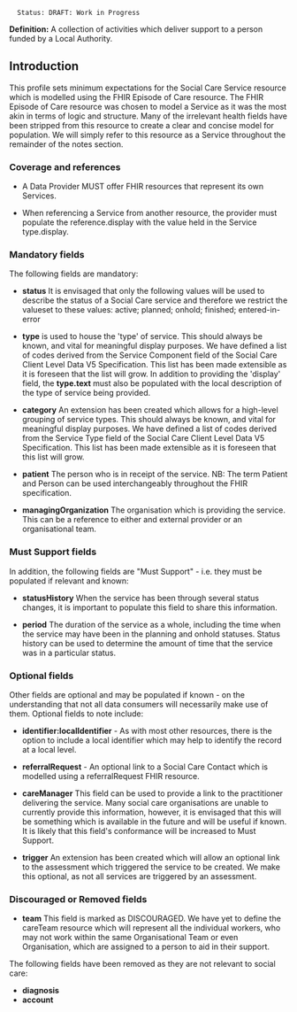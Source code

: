       Status: DRAFT: Work in Progress

**Definition:** A collection of activities which deliver support to a person funded by a Local Authority.

## **Introduction**

This profile sets minimum expectations for the Social Care Service resource which is modelled using the FHIR Episode of Care resource. The FHIR Episode of Care resource was chosen to model a Service as it was the most akin in terms of logic and structure. Many of the irrelevant health fields have been stripped from this resource to create a clear and concise model for population. We will simply refer to this resource as a Service throughout the remainder of the notes section. 

### **Coverage and references**

 - A Data Provider MUST offer FHIR resources that represent its own Services. 
 
 - When referencing a Service from another resource, the provider must populate the reference.display with the value held in the Service type.display.

### **Mandatory fields**
The following fields are mandatory:

- **status** It is envisaged that only the following values will be used to describe the status of a Social Care service and therefore we restrict the valueset to these values: active; planned; onhold; finished; entered-in-error

- **type** is used to house the 'type' of service. This should always be known, and vital for meaningful display purposes. We have defined a list of codes derived from the Service Component field of the Social Care Client Level Data V5 Specification. This list has been made extensible as it is foreseen that the list will grow. In addition to providing the 'display' field, the **type.text** must also be populated with the local description of the type of service being provided.

- **category** An extension has been created which allows for a high-level grouping of service types. This should always be known, and vital for meaningful display purposes. We have defined a list of codes derived from the Service Type field of the Social Care Client Level Data V5 Specification. This list has been made extensible as it is foreseen that this list will grow.

- **patient** The person who is in receipt of the service. NB: The term Patient and Person can be used interchangeably throughout the FHIR specification.

- **managingOrganization** The organisation which is providing the service. This can be a reference to either and external provider or an organisational team.

### **Must Support fields**
In addition, the following fields are "Must Support" - i.e. they must be populated if relevant and known:

- **statusHistory** When the service has been through several status changes, it is important to populate this field to share this information.

- **period** The duration of the service as a whole, including the time when the service may have been in the planning and onhold statuses. Status history can be used to determine the amount of time that the service was in a particular status.

### **Optional fields**
Other fields are optional and may be populated if known - on the understanding that not all data consumers will necessarily make use of them. Optional fields to note include:

- **identifier:localIdentifier** - As with most other resources, there is the option to include a local identifier which may help to identify the record at a local level.

- **referralRequest** - An optional link to a Social Care Contact which is modelled using a referralRequest FHIR resource.

- **careManager** This field can be used to provide a link to the practitioner delivering the service. Many social care organisations are unable to currently provide this information, however, it is envisaged that this will be something which is available in the future and will be useful if known. It is likely that this field's conformance will be increased to Must Support.

- **trigger** An extension has been created which will allow an optional link to the assessment which triggered the service to be created. We make this optional, as not all services are triggered by an assessment.


 
### **Discouraged or Removed fields**

- **team** This field is marked as DISCOURAGED. We have yet to define the careTeam resource which will represent all the individual workers, who may not work within the same Organisational Team or even Organisation, which are assigned to a person  to aid in their support. 

The following fields have been removed as they are not relevant to social care:


- **diagnosis** 
- **account** 



  






